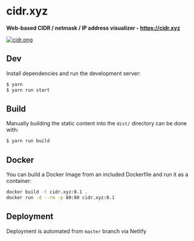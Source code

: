 # cidr.xyz

**Web-based CIDR / netmask / IP address visualizer - https://cidr.xyz**

[![cidr.png](cidr.png)](https://cidr.xyz)

## Dev

Install dependencies and run the development server:

```bash
$ yarn
$ yarn run start
```

## Build

Manually building the static content into the `dist/` directory can be done with:

```bash
$ yarn run build
```

## Docker

You can build a Docker Image from an included Dockerfile and run it as a container:

```bash
docker build -t cidr.xyz:0.1 .
docker run -d --rm -p 80:80 cidr.xyz:0.1
```

## Deployment

Deployment is automated from `master` branch via Netlify
